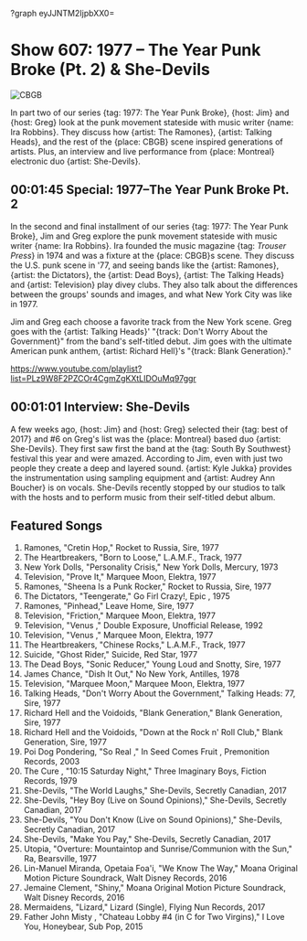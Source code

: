 ?graph eyJJNTM2IjpbXX0=

# Show 607: 1977 – The Year Punk Broke (Pt. 2) & She-Devils

![CBGB](https://sound-images.s3.amazonaws.com/images/2017/1977part2_web.jpg)

In part two of our series {tag: 1977: The Year Punk Broke}, {host: Jim} and {host: Greg} look at the punk movement stateside with music writer {name: Ira Robbins}. They discuss how {artist: The Ramones}, {artist: Talking Heads}, and the rest of the {place: CBGB} scene inspired generations of artists. Plus, an interview and live performance from {place: Montreal} electronic duo {artist: She-Devils}.


## 00:01:45 Special: 1977–The Year Punk Broke Pt. 2
In the second and final installment of our series {tag: 1977: The Year Punk Broke}, Jim and Greg explore the punk movement stateside with music writer {name: Ira Robbins}. Ira founded the music magazine {tag: *Trouser Press*} in 1974 and was a fixture at the {place: CBGB}s scene. They discuss the U.S. punk scene in '77, and seeing bands like the {artist: Ramones}, {artist: the Dictators}, the {artist: Dead Boys}, {artist: The Talking Heads} and {artist: Television} play divey clubs. They also talk about the differences between the groups' sounds and images, and what New York City was like in 1977.

Jim and Greg each choose a favorite track from the New York scene. Greg goes with the {artist: Talking Heads}' "{track: Don't Worry About the Government}" from the band's self-titled debut. Jim goes with the ultimate American punk anthem, {artist: Richard Hell}'s "{track: Blank Generation}." 

https://www.youtube.com/playlist?list=PLz9W8F2PZCOr4CgmZgKXtLIDOuMq97ggr
## 00:01:01 Interview: She-Devils

A few weeks ago, {host: Jim} and {host: Greg} selected their {tag: best of 2017} and #6 on Greg's list was the {place: Montreal} based duo {artist: She-Devils}.  They first saw first the band at the {tag: South By Southwest} festival this year and were amazed.
According to Jim, even with just two people they create a deep and layered sound. {artist: Kyle Jukka} provides the instrumentation using sampling equipment and {artist: Audrey Ann Boucher} is on vocals. She-Devils recently stopped by our studios to talk with the hosts and to perform music from their self-titled debut album.

## Featured Songs

1. Ramones, "Cretin Hop," Rocket to Russia, Sire, 1977
1. The Heartbreakers, "Born to Loose," L.A.M.F., Track, 1977
1. New York Dolls, "Personality Crisis," New York Dolls, Mercury, 1973
1. Television, "Prove It," Marquee Moon, Elektra, 1977
1. Ramones, "Sheena Is a Punk Rocker," Rocket to Russia, Sire, 1977
1. The Dictators, "Teengerate," Go Firl Crazy!, Epic , 1975
1. Ramones, "Pinhead," Leave Home, Sire, 1977
1. Television, "Friction," Marquee Moon, Elektra, 1977
1. Television, "Venus ," Double Exposure, Unofficial Release, 1992
1. Television, "Venus ," Marquee Moon, Elektra, 1977
1. The Heartbreakers, "Chinese Rocks," L.A.M.F., Track, 1977
1. Suicide, "Ghost Rider," Suicide, Red Star, 1977
1. The Dead Boys, "Sonic Reducer," Young Loud and Snotty, Sire, 1977
1. James Chance, "Dish It Out," No New York, Antilles, 1978
1. Television, "Marquee Moon," Marquee Moon, Elektra, 1977
1. Talking Heads, "Don't Worry About the Government," Talking Heads: 77, Sire, 1977
1. Richard Hell and the Voidoids, "Blank Generation," Blank Generation, Sire, 1977
1. Richard Hell and the Voidoids, "Down at the Rock n' Roll Club," Blank Generation, Sire, 1977
1. Poi Dog Pondering, "So Real ," In Seed Comes Fruit , Premonition Records, 2003
1. The Cure , "10:15 Saturday Night," Three Imaginary Boys, Fiction Records, 1979
1. She-Devils, "The World Laughs," She-Devils, Secretly Canadian, 2017
1. She-Devils, "Hey Boy (Live on Sound Opinions)," She-Devils, Secretly Canadian, 2017
1. She-Devils, "You Don't Know (Live on Sound Opinions)," She-Devils, Secretly Canadian, 2017
1. She-Devils, "Make You Pay," She-Devils, Secretly Canadian, 2017
1. Utopia, "Overture: Mountaintop and Sunrise/Communion with the Sun," Ra, Bearsville, 1977
1. Lin-Manuel Miranda, Opetaia Foa'i, "We Know The Way," Moana Original Motion Picture Soundrack, Walt Disney Records, 2016
1. Jemaine Clement, "Shiny," Moana Original Motion Picture Soundrack, Walt Disney Records, 2016
1. Mermaidens, "Lizard," Lizard (Single), Flying Nun Records, 2017
1. Father John Misty , "Chateau Lobby #4 (in C for Two Virgins)," I Love You, Honeybear, Sub Pop, 2015